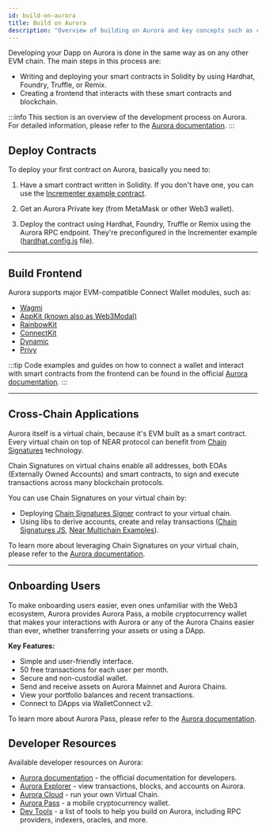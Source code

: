 ```yaml
---
id: build-on-aurora
title: Build on Aurora
description: "Overview of building on Aurora and key concepts such as cross-chain compatibility, EVM compatibility, and onboarding users."
---
```


Developing your Dapp on Aurora is done in the same way as on any other EVM chain. The main steps in this process are:

- Writing and deploying your smart contracts in Solidity by using Hardhat, Foundry, Truffle, or Remix.
- Creating a frontend that interacts with these smart contracts and blockchain.

:::info
This section is an overview of the development process on Aurora. For detailed information, please refer to the [Aurora documentation](https://doc.aurora.dev/build-a-dapp/introduction).
:::

## Deploy Contracts

To deploy your first contract on Aurora, basically you need to:

1. Have a smart contract written in Solidity. If you don't have one, you can use the [Incrementer example contract](https://github.com/aurora-is-near/aurora-examples/tree/main/hardhat/incrementer-example).

2. Get an Aurora Private key (from MetaMask or other Web3 wallet).

3. Deploy the contract using Hardhat, Foundry, Truffle or Remix using the Aurora RPC endpoint. They're preconfigured in the Incrementer example ([hardhat.config.js](https://github.com/aurora-is-near/aurora-examples/blob/main/hardhat/incrementer-example/hardhat.config.js) file).

---

## Build Frontend

Aurora supports major EVM-compatible Connect Wallet modules, such as:

- [Wagmi](https://wagmi.sh/)
- [AppKit (known also as Web3Modal)](https://walletconnect.com/appkit)
- [RainbowKit](https://www.rainbowkit.com/)
- [ConnectKit](https://family.co/docs/connectkit)
- [Dynamic](https://dynamic.xyz/)
- [Privy](https://privy.io/)

:::tip
Code examples and guides on how to connect a wallet and interact with smart contracts from the frontend can be found in the official [Aurora documentation](https://doc.aurora.dev/build-a-dapp/frontend/connect-wallet).
:::

---

## Cross-Chain Applications

Aurora itself is a virtual chain, because it's EVM built as a smart contract. Every virtual chain on top of NEAR protocol can benefit from [Chain Signatures](../chain-abstraction/chain-signatures) technology.

Chain Signatures on virtual chains enable all addresses, both EOAs (Externally Owned Accounts) and smart contracts, to sign and execute transactions across many blockchain protocols.

You can use Chain Signatures on your virtual chain by:

- Deploying [Chain Signatures Signer](https://github.com/aurora-is-near/chain-signatures-signer) contract to your virtual chain.
- Using libs to derive accounts, create and relay transactions ([Chain Signatures JS](https://github.com/aurora-is-near/chain-signatures-js/), [Near Multichain Examples](https://github.com/near-examples/near-multichain/tree/main)).

To learn more about leveraging Chain Signatures on your virtual chain, please refer to the [Aurora documentation](https://doc.aurora.dev/crosschain/chain-signatures).

---

## Onboarding Users

To make onboarding users easier, even ones unfamiliar with the Web3 ecosystem, Aurora provides Aurora Pass, a mobile cryptocurrency wallet that makes your interactions with Aurora or any of the Aurora Chains easier than ever, whether transferring your assets or using a DApp.

**Key Features:**

- Simple and user-friendly interface.
- 50 free transactions for each user per month.
- Secure and non-custodial wallet.
- Send and receive assets on Aurora Mainnet and Aurora Chains.
- View your portfolio balances and recent transactions.
- Connect to DApps via WalletConnect v2.

To learn more about Aurora Pass, please refer to the [Aurora documentation](https://doc.aurora.dev/onboard/introduction).

## Developer Resources

Available developer resources on Aurora:

* [Aurora documentation](https://doc.aurora.dev/) - the official documentation for developers.
* [Aurora Explorer](https://explorer.aurora.dev/) - view transactions, blocks, and accounts on Aurora.
* [Aurora Cloud](https://auroracloud.dev/) - run your own Virtual Chain.
* [Aurora Pass](https://aurorapass.app/) - a mobile cryptocurrency wallet.
* [Dev Tools](https://doc.aurora.dev/dev-tools/quickstart) - a list of tools to help you build on Aurora, including RPC providers, indexers, oracles, and more.
